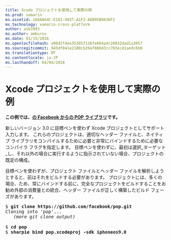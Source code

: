 ```yaml
---
title: Xcode プロジェクトを使用して実際の例
ms.prod: xamarin
ms.assetid: 168AA64C-E181-4937-A1F2-AD095B9A36F2
ms.technology: xamarin-cross-platform
author: asb3993
ms.author: amburns
ms.date: 01/15/2016
ms.openlocfilehash: a90d2fdee353057126fe804a4c20032dad1a3057
ms.sourcegitcommit: 945df041e2180cb20af08b83cc703ecd1aedc6b0
ms.translationtype: MT
ms.contentlocale: ja-JP
ms.lasthandoff: 04/04/2018
---
```

# <a name="real-world-example-using-an-xcode-project"></a>Xcode プロジェクトを使用して実際の例


**この例では、[の Facebook からの POP ライブラリ](https://github.com/facebook/pop)です。**

新しいバージョン 3.0 に目標ペンを使わず Xcode プロジェクトとしてサポート入力します。 これらのプロジェクトは、適切なヘッダー ファイルと、ネイティブ ライブラリをコンパイルするために必要と非常にバインドするために必要なコンパイラ フラグを指定します。 目標ペンを使わずに、最初は選択_ターゲット_し、それ以外の場合に実行するように指示されていない場合、プロジェクトの既定の構成。

目標ペンを使わずが、プロジェクト ファイルとヘッダー ファイルを解析しようとすると、前はそれをビルドする必要があります。 プロジェクトには、多くの場合、ため、常にバインドする前に、完全なプロジェクトをビルドすることをお勧め外部の消費量との統合、ヘッダー ファイルが正しく構築したビルド フェーズがあります。

<pre>$ <b>git clone https://github.com/facebook/pop.git</b>
Cloning into 'pop'...
   <em>(more git clone output)</em>

$ <b>cd pop</b>
$ <b>sharpie bind pop.xcodeproj -sdk iphoneos9.0</b></pre>

